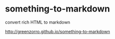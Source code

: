 # something-to-markdown

convert rich HTML to markdown

http://greenzorro.github.io/something-to-markdown